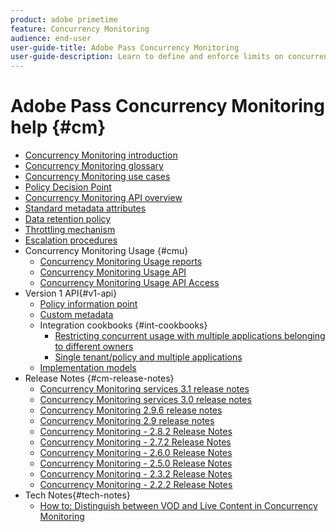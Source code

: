 ```yaml
---
product: adobe primetime
feature: Concurrency Monitoring
audience: end-user
user-guide-title: Adobe Pass Concurrency Monitoring
user-guide-description: Learn to define and enforce limits on concurrent usage across multiple applications.
---
```


# Adobe Pass Concurrency Monitoring help {#cm}

+ [Concurrency Monitoring introduction](cm-home.md)
+ [Concurrency Monitoring glossary](cm-glossary.md) 
+ [Concurrency Monitoring use cases](cm-use-cases.md)
+ [Policy Decision Point](cm-policy-decision-point.md)
+ [Concurrency Monitoring API overview](cm-api-overview.md)
+ [Standard metadata attributes](standard-metadata-attributes.md)
+ [Data retention policy](data-retention-policy.md)
+ [Throttling mechanism](throttling-mechanism.md)
+ [Escalation procedures](cm-escalation-procedures.md)
+ Concurrency Monitoring Usage {#cmu}
    + [Concurrency Monitoring Usage reports](cm-usage-reports.md)
    + [Concurrency Monitoring Usage API](cmu-api.md)
    + [Concurrency Monitoring Usage API Access](cmu-api-access.md)
+ Version 1 API{#v1-api}
    + [Policy information point](policy-info-pt-versionone.md)
    + [Custom metadata](custom-metadata.md)
    + Integration cookbooks {#int-cookbooks}
        + [Restricting concurrent usage with multiple applications belonging to different owners](restrict-concurr-usage-mult-apps.md)
        + [Single tenant/policy and multiple applications](single-tenant-policy-mult-app.md)
    + [Implementation models](implementation-models.md)
+ Release Notes {#cm-release-notes}
    + [Concurrency Monitoring services 3.1 release notes](rn-cm-services-31.md)
    + [Concurrency Monitoring services 3.0 release notes](rn-cm-services-30.md)
    + [Concurrency Monitoring 2.9.6 release notes](rn-cm-296.md)
    + [Concurrency Monitoring 2.9 release notes](rn-cm-29.md)
    + [Concurrency Monitoring - 2.8.2 Release Notes](rn-cm-282.md)
    + [Concurrency Monitoring - 2.7.2 Release Notes](rn-cm-272.md)
    + [Concurrency Monitoring - 2.6.0 Release Notes](rn-cm-260.md)
    + [Concurrency Monitoring - 2.5.0 Release Notes](rn-cm-250.md)
    + [Concurrency Monitoring - 2.3.2 Release Notes](rn-cm-232.md)
    + [Concurrency Monitoring - 2.2.2 Release Notes](rn-cm-222.md)
+ Tech Notes{#tech-notes}
    + [How to: Distinguish between VOD and Live Content in Concurrency Monitoring](vod-live-dist.md)

<!--    + [Usage reports](usage-rep-versionone.md) -->
